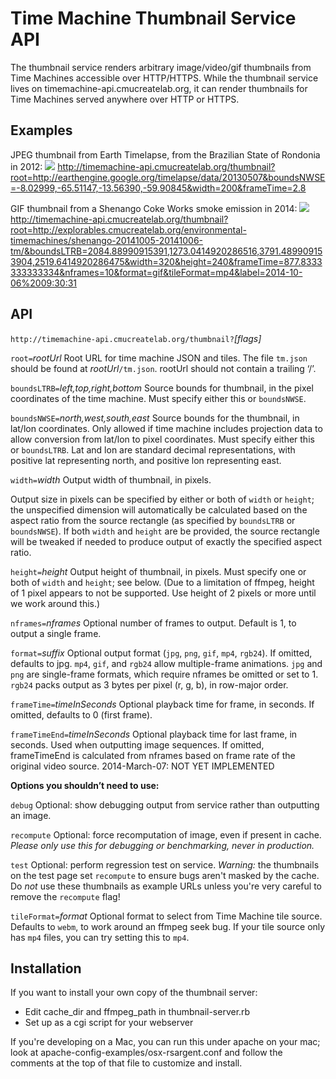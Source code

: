 Time Machine Thumbnail Service API
==================================

The thumbnail service renders arbitrary image/video/gif thumbnails from Time Machines accessible over HTTP/HTTPS.  While the thumbnail service lives on timemachine-api.cmucreatelab.org, it can render thumbnails for Time Machines served anywhere over HTTP or HTTPS.

Examples
--------

JPEG thumbnail from Earth Timelapse, from the Brazilian State of Rondonia in 2012:
<img src="http://timemachine-api.cmucreatelab.org/thumbnail?root=http://earthengine.google.org/timelapse/data/20130507&boundsNWSE=-8.02999,-65.51147,-13.56390,-59.90845&width=200&frameTime=2.8">
http://timemachine-api.cmucreatelab.org/thumbnail?root=http://earthengine.google.org/timelapse/data/20130507&boundsNWSE=-8.02999,-65.51147,-13.56390,-59.90845&width=200&frameTime=2.8

GIF thumbnail from a Shenango Coke Works smoke emission in 2014:
<img src="http://timemachine-api.cmucreatelab.org/thumbnail?root=http://explorables.cmucreatelab.org/environmental-timemachines/shenango-20141005-20141006-tm/&boundsLTRB=2084.88990915391,1273.0414920286516,3791.489909153904,2519.6414920286475&width=320&height=240&frameTime=877.8333333333334&nframes=10&format=gif&tileFormat=mp4&label=2014-10-06%2009:30:31">
http://timemachine-api.cmucreatelab.org/thumbnail?root=http://explorables.cmucreatelab.org/environmental-timemachines/shenango-20141005-20141006-tm/&boundsLTRB=2084.88990915391,1273.0414920286516,3791.489909153904,2519.6414920286475&width=320&height=240&frameTime=877.8333333333334&nframes=10&format=gif&tileFormat=mp4&label=2014-10-06%2009:30:31

API
---

```http://timemachine-api.cmucreatelab.org/thumbnail?```_[flags]_

```root=```_rootUrl_
Root URL for time machine JSON and tiles.  The file ```tm.json``` should be found at _rootUrl_```/tm.json```.  rootUrl should not contain a trailing ‘/’.

```boundsLTRB=```_left,top,right,bottom_
Source bounds for thumbnail, in the pixel coordinates of the time machine.  Must specify either this or ```boundsNWSE```.

```boundsNWSE=```_north,west,south,east_
Source bounds for the thumbnail, in lat/lon coordinates.  Only allowed if time machine includes projection data to allow conversion from lat/lon to pixel coordinates.  Must specify either this or ```boundsLTRB```.  Lat and lon are standard decimal representations, with positive lat representing north, and positive lon representing east.

```width=```_width_
Output width of thumbnail, in pixels.  

Output size in pixels can be specified by either or both of ```width``` or ```height```;  the unspecified dimension will automatically be calculated based on the aspect ratio from the source rectangle (as specified by ```boundsLTRB``` or ```boundsNWSE```).  If both ```width``` and ```height``` are be provided, the source rectangle will be tweaked if needed to produce output of exactly the specified aspect ratio.

```height=```_height_
Output height of thumbnail, in pixels.  Must specify one or both of ```width``` and ```height```; see below.  (Due to a limitation of ffmpeg, height of 1 pixel appears to not be supported.  Use height of 2 pixels or more until we work around this.)

```nframes=```_nframes_
Optional number of frames to output.  Default is 1, to output a single frame.

```format=```_suffix_
Optional output format (```jpg```, ```png```, ```gif```, ```mp4```, ```rgb24```).  If omitted, defaults to jpg.  ```mp4```, ```gif```, and ```rgb24``` allow multiple-frame animations.  ```jpg``` and ```png``` are single-frame formats, which require nframes be omitted or set to 1.  ```rgb24``` packs output as 3 bytes per pixel (r, g, b), in row-major order.  

```frameTime=```_timeInSeconds_
Optional playback time for frame, in seconds.  If omitted, defaults to 0 (first frame).

```frameTimeEnd=```_timeInSeconds_
Optional playback time for last frame, in seconds.  Used when outputting image sequences.  If omitted, frameTimeEnd is calculated from nframes based on frame rate of the original video source.  2014-March-07: NOT YET IMPLEMENTED

**Options you shouldn’t need to use:**

```debug```
Optional: show debugging output from service rather than outputting an image.

```recompute```
Optional: force recomputation of image, even if present in cache.  _Please only use this for debugging or benchmarking, never in production._

```test```
Optional:  perform regression test on service.  _Warning:_ the thumbnails on the test page set ```recompute``` to ensure bugs aren't masked by the cache.  Do _not_ use these thumbnails as example URLs unless you're very careful to remove the ```recompute``` flag!

```tileFormat=```_format_
Optional format to select from Time Machine tile source.  Defaults to ```webm```, to work around an ffmpeg seek bug.  If your tile source only has ```mp4``` files, you can try setting this to ```mp4```.


Installation
------------

If you want to install your own copy of the thumbnail server:

- Edit cache_dir and ffmpeg_path in thumbnail-server.rb
- Set up as a cgi script for your webserver

If you're developing on a Mac, you can run this under apache on your mac; look at apache-config-examples/osx-rsargent.conf and follow the comments at the top of that file to customize and install.


